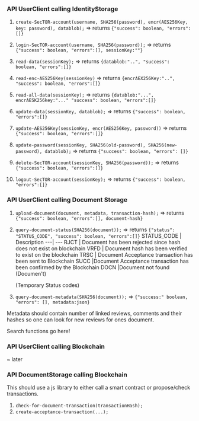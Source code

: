 ### API UserClient calling IdentityStorage

1. `create-SecTOR-account(username, SHA256(password), encr(AES256Key, key: password), datablob);` => returns `{"success": boolean, "errors":[]}`

2. `login-SecTOR-account(username, SHA256(password));` => returns `{"success": boolean, "errors":[], sessionKey:""}`

3. `read-data(sessionKey);` => returns `{datablob:"..", "success": boolean, "errors":[]}`

4. `read-enc-AES256Key(sessionKey)` => returns `{encrAEX256Key:"..", "success": boolean, "errors":[]}`

5. `read-all-data(sessionKey);` => returns `{datablob:"...", encrAESK256key:"..." "success": boolean, "errors":[]}`

6. `update-data(sessionKey, datablob);` => returns `{"success": boolean, "errors":[]}`

7. `update-AES256Key(sessionKey, encr(AES256Key, password))` => returns `{"success": boolean, "errors":[]}`

8. `update-password(sessionKey, SHA256(old-password), SHA256(new-password), datablob);` => returns `{"success": boolean, "errors": []}`

9. `delete-SecTOR-account(sessionKey, SHA256(password));` => returns `{"success": boolean, "errors":[]}`

10. `logout-SecTOR-account(sessionKey);` => returns `{"success": boolean, "errors":[]}`

### API UserClient calling Document Storage

1. `upload-document(document, metadata, transaction-hash);` => returns `{"success": boolean, "errors":[], document-hash}`

2. `query-document-status(SHA256(document));` => returns `{"status": "STATUS_CODE", "success": boolean, "errors":[]}`
    STATUS_CODE | Description
    ---| ---
    RJCT | Document has been rejected since hash does not exist on blockchain
    VRFD  | Document hash has been verified to exist on the blockchain
    TRSC   | Document Acceptance transaction has been sent to Blockchain
    SUCC    |Document Acceptance transaction has been confirmed by the Blockchain
    DOCN  |Document not found (Documen't)
    
    (Temporary Status codes)
3. `query-document-metadata(SHA256(document));` => `{"success:" boolean, "errors": [], metadata:json}`

Metadata should contain number of linked reviews, comments and their hashes so one can look for new reviews for ones document.

Search functions go here!

### API UserClient calling Blockchain
 ~ later

### API DocumentStorage calling Blockchain

This should use a js library to either call a smart contract or propose/check transactions.
1. `check-for-document-transaction(transactionHash);`
2. `create-acceptance-transaction(...);` 
